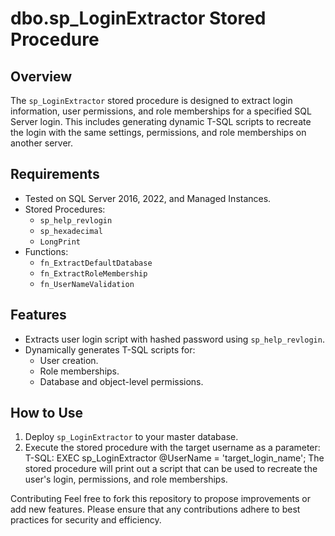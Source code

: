 # dbo.sp_LoginExtractor Stored Procedure

## Overview
The `sp_LoginExtractor` stored procedure is designed to extract login information, user permissions, and role memberships for a specified SQL Server login. 
This includes generating dynamic T-SQL scripts to recreate the login with the same settings, permissions, and role memberships on another server.

## Requirements
- Tested on SQL Server 2016, 2022, and Managed Instances.
- Stored Procedures:
  - `sp_help_revlogin`
  - `sp_hexadecimal`
  - `LongPrint`  
- Functions:
  - `fn_ExtractDefaultDatabase` 
  - `fn_ExtractRoleMembership` 
  - `fn_UserNameValidation` 

## Features
- Extracts user login script with hashed password using `sp_help_revlogin`.
- Dynamically generates T-SQL scripts for:
  - User creation.
  - Role memberships.
  - Database and object-level permissions.

## How to Use
1. Deploy `sp_LoginExtractor` to your master database.
2. Execute the stored procedure with the target username as a parameter:
T-SQL:
EXEC sp_LoginExtractor @UserName = 'target_login_name';
The stored procedure will print out a script that can be used to recreate the user's login, permissions, and role memberships.

Contributing
Feel free to fork this repository to propose improvements or add new features. Please ensure that any contributions adhere to best practices for security and efficiency.

